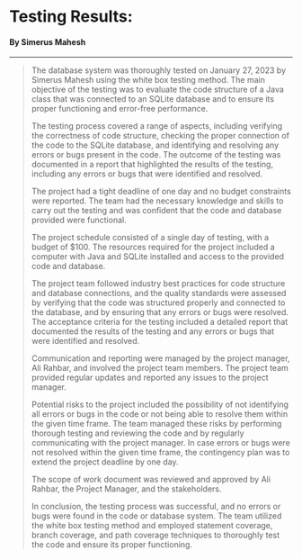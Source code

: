 # Testing Results:
#### By Simerus Mahesh
***

> The database system was thoroughly tested on January 27, 2023 by Simerus Mahesh using the white box testing method. The main objective of the testing was to evaluate the code structure of a Java class that was connected to an SQLite database and to ensure its proper functioning and error-free performance.
>
> The testing process covered a range of aspects, including verifying the correctness of code structure, checking the proper connection of the code to the SQLite database, and identifying and resolving any errors or bugs present in the code. The outcome of the testing was documented in a report that highlighted the results of the testing, including any errors or bugs that were identified and resolved.
>
> The project had a tight deadline of one day and no budget constraints were reported. The team had the necessary knowledge and skills to carry out the testing and was confident that the code and database provided were functional.
>
> The project schedule consisted of a single day of testing, with a budget of $100. The resources required for the project included a computer with Java and SQLite installed and access to the provided code and database.
>
> The project team followed industry best practices for code structure and database connections, and the quality standards were assessed by verifying that the code was structured properly and connected to the database, and by ensuring that any errors or bugs were resolved. The acceptance criteria for the testing included a detailed report that documented the results of the testing and any errors or bugs that were identified and resolved.
>
> Communication and reporting were managed by the project manager, Ali Rahbar, and involved the project team members. The project team provided regular updates and reported any issues to the project manager.
>
> Potential risks to the project included the possibility of not identifying all errors or bugs in the code or not being able to resolve them within the given time frame. The team managed these risks by performing thorough testing and reviewing the code and by regularly communicating with the project manager. In case errors or bugs were not resolved within the given time frame, the contingency plan was to extend the project deadline by one day.
>
> The scope of work document was reviewed and approved by Ali Rahbar, the Project Manager, and the stakeholders.
>
> In conclusion, the testing process was successful, and no errors or bugs were found in the code or database system. The team utilized the white box testing method and employed statement coverage, branch coverage, and path coverage techniques to thoroughly test the code and ensure its proper functioning.